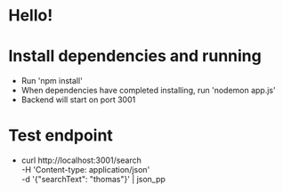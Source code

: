 # Hello!

# Install dependencies and running
 - Run 'npm install'
 - When dependencies have completed installing, run 'nodemon app.js'
 - Backend will start on port 3001

 # Test endpoint
 - curl http://localhost:3001/search \
    -H 'Content-type: application/json' \
    -d '{"searchText": "thomas"}' | json_pp